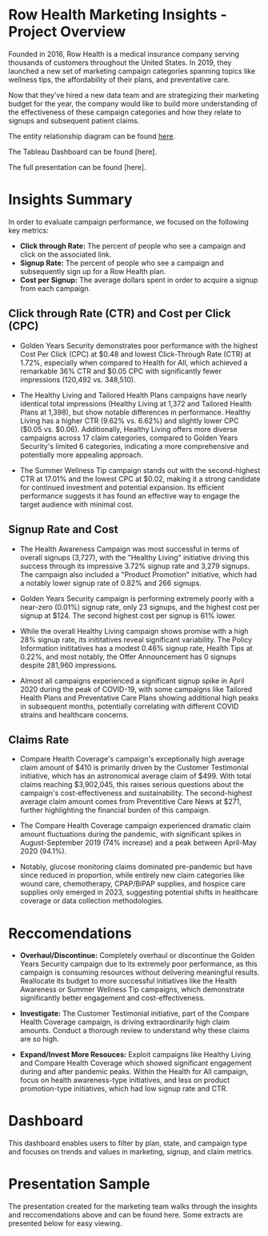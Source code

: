 # Row Health Marketing Insights - Project Overview

Founded in 2016, Row Health is a medical insurance company serving thousands of customers throughout the United States. In 2019, they launched a new set of marketing campaign categories spanning topics like wellness tips, the affordability of their plans, and preventative care. 

Now that they’ve hired a new data team and are strategizing their marketing budget for the year, the company would like to build more understanding of the effectiveness of these campaign categories and how they relate to signups and subsequent patient claims.

The entity relationship diagram can be found [here](https://github.com/madeleinevarda/RowHealth_analysis/blob/main/ERD.png).

The Tableau Dashboard can be found [here].

The full presentation can be found [here].

# Insights Summary

In order to evaluate campaign performance, we focused on the following key metrics:

* **Click through Rate:** The percent of people who see a campaign and click on the associated link.
* **Signup Rate:** The percent of people who see a campaign and subsequently sign up for a Row Health plan.
* **Cost per Signup:** The average dollars spent in order to acquire a signup from each campaign.

## Click through Rate (CTR) and Cost per Click (CPC) 

* Golden Years Security demonstrates poor performance with the highest Cost Per Click (CPC) at $0.48 and lowest Click-Through Rate (CTR) at 1.72%, especially when compared to Health for All, which achieved a remarkable 36% CTR and $0.05 CPC with significantly fewer impressions (120,492 vs. 348,510).
  
* The Healthy Living and Tailored Health Plans campaigns have nearly identical total impressions (Healthy Living at 1,372 and Tailored Health Plans at 1,398), but show notable differences in performance. Healthy Living has a higher CTR (9.62% vs. 6.62%) and slightly lower CPC ($0.05 vs. $0.06). Additionally, Healthy Living offers more diverse campaigns across 17 claim categories, compared to Golden Years Security's limited 6 categories, indicating a more comprehensive and potentially more appealing approach.
  
* The Summer Wellness Tip campaign stands out with the second-highest CTR at 17.01% and the lowest CPC at $0.02, making it a strong candidate for continued investment and potential expansion. Its efficient performance suggests it has found an effective way to engage the target audience with minimal cost.

## Signup Rate and Cost

* The Health Awareness Campaign was most successful in terms of overall signups (3,727), with the "Healthy Living" initiative driving this success through its impressive 3.72% signup rate and 3,279 signups. The campaign also included a "Product Promotion" initiative, which had a notably lower signup rate of 0.82% and 266 signups.
    
* Golden Years Security campaign is performing extremely poorly with a near-zero (0.01%) signup rate, only 23 signups, and the highest cost per signup at $124. The second highest cost per signup is 61% lower.
  
* While the overall Healthy Living campaign shows promise with a high 28% signup rate, its inititatives reveal significant variability. The Policy Information inititatives has a modest 0.46% signup rate, Health Tips at 0.22%, and most notably, the Offer Announcement has 0 signups despite 281,960 impressions.
  
* Almost all campaigns experienced a significant signup spike in April 2020 during the peak of COVID-19, with some campaigns like Tailored Health Plans and Preventative Care Plans showing additional high peaks in subsequent months, potentially correlating with different COVID strains and healthcare concerns.

## Claims Rate 

* Compare Health Coverage's campaign's exceptionally high average claim amount of $410 is primarily driven by the Customer Testimonial initiative, which has an astronomical average claim of $499. With total claims reaching $3,902,045, this raises serious questions about the campaign's cost-effectiveness and sustainability. The second-highest average claim amount comes from Preventitive Care News at $271, further highlighting the financial burden of this campaign.
  
* The Compare Health Coverage campaign experienced dramatic claim amount fluctuations during the pandemic, with significant spikes in August-September 2019 (74% increase) and a peak between April-May 2020 (94.1%).
  
* Notably, glucose monitoring claims dominated pre-pandemic but have since reduced in proportion, while entirely new claim categories like wound care, chemotherapy, CPAP/BiPAP supplies, and hospice care supplies only emerged in 2023, suggesting potential shifts in healthcare coverage or data collection methodologies.

# Reccomendations 

* **Overhaul/Discontinue:** Completely overhaul or discontinue the Golden Years Security campaign due to its extremely poor performance, as this campaign is consuming resources without delivering meaningful results. Reallocate its budget to more successful initiatives like the Health Awareness or Summer Wellness Tip campaigns, which demonstrate significantly better engagement and cost-effectiveness.
  
* **Investigate:** The Customer Testimonial initiative, part of the Compare Health Coverage campaign, is driving extraordinarily high claim amounts. Conduct a thorough review to understand why these claims are so high.
  
* **Expand/Invest More Resouces:** Exploit campaigns like Healthy Living and Compare Health Coverage which showed significant engagement during and after pandemic peaks. Within the Health for All campaign, focus on health awareness-type initiatives, and less on product promotion-type initiatives, which had low signup rate and CTR.

# Dashboard

This dashboard enables users to filter by plan, state, and campaign type and focuses on trends and values in marketing, signup, and claim metrics.

# Presentation Sample

The presentation created for the marketing team walks through the insights and reccomendations above and can be found here. Some extracts are presented below for easy viewing. 
